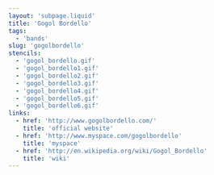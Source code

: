 ```yaml
---
layout: 'subpage.liquid'
title: 'Gogol Bordello'
tags:
  - 'bands'
slug: 'gogolbordello'
stencils:
  - 'gogol_bordello.gif'
  - 'gogol_bordello1.gif'
  - 'gogol_bordello2.gif'
  - 'gogol_bordello3.gif'
  - 'gogol_bordello4.gif'
  - 'gogol_bordello5.gif'
  - 'gogol_bordello6.gif'
links:
  - href: 'http://www.gogolbordello.com/'
    title: 'official website'
  - href: 'http://www.myspace.com/gogolbordello'
    title: 'myspace'
  - href: 'http://en.wikipedia.org/wiki/Gogol_Bordello'
    title: 'wiki'
---
```


